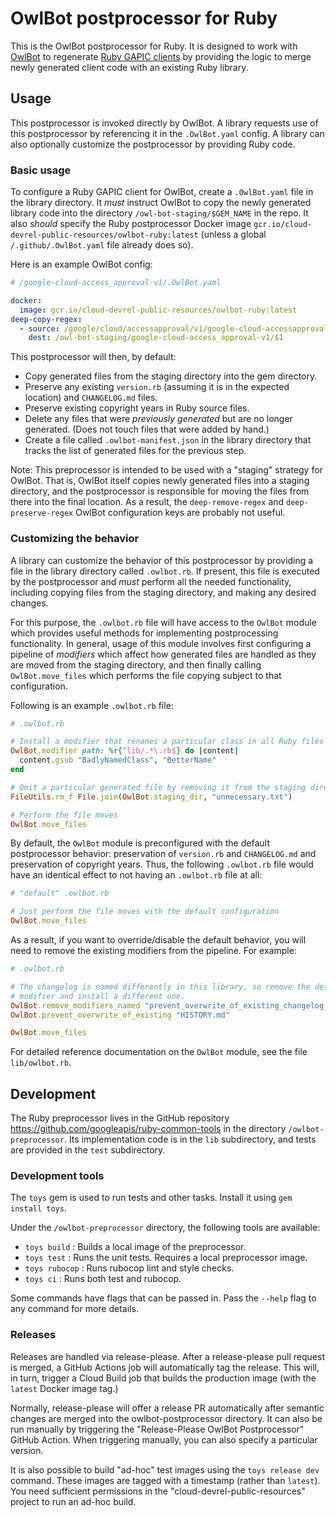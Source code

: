 # OwlBot postprocessor for Ruby

This is the OwlBot postprocessor for Ruby. It is designed to work with
[OwlBot](https://github.com/googleapis/repo-automation-bots/tree/main/packages/owl-bot)
to regenerate [Ruby GAPIC clients](https://github.com/googleapis/google-cloud-ruby)
by providing the logic to merge newly generated client code with an existing
Ruby library.

## Usage

This postprocessor is invoked directly by OwlBot. A library requests use of
this postprocessor by referencing it in the `.OwlBot.yaml` config. A library
can also optionally customize the postprocessor by providing Ruby code.

### Basic usage

To configure a Ruby GAPIC client for OwlBot, create a `.OwlBot.yaml` file in
the library directory. It _must_ instruct OwlBot to copy the newly generated
library code into the directory `/owl-bot-staging/$GEM_NAME` in the repo. It
also _should_ specify the Ruby postprocessor Docker image
`gcr.io/cloud-devrel-public-resources/owlbot-ruby:latest` (unless a global
`/.github/.OwlBot.yaml` file already does so).

Here is an example OwlBot config:

```yaml
# /google-cloud-access_approval-v1/.OwlBot.yaml

docker:
  image: gcr.io/cloud-devrel-public-resources/owlbot-ruby:latest
deep-copy-regex:
  - source: /google/cloud/accessapproval/v1/google-cloud-accessapproval-v1-ruby/(.*)
    dest: /owl-bot-staging/google-cloud-access_approval-v1/$1
```

This postprocessor will then, by default:

* Copy generated files from the staging directory into the gem directory.
* Preserve any existing `version.rb` (assuming it is in the expected location)
  and `CHANGELOG.md` files.
* Preserve existing copyright years in Ruby source files.
* Delete any files that were _previously generated_ but are no longer
  generated. (Does not touch files that were added by hand.)
* Create a file called `.owlbot-manifest.json` in the library directory that
  tracks the list of generated files for the previous step.

Note: This preprocessor is intended to be used with a "staging" strategy for
OwlBot. That is, OwlBot itself copies newly generated files into a staging
directory, and the postprocessor is responsible for moving the files from there
into the final location. As a result, the `deep-remove-regex` and
`deep-preserve-regex` OwlBot configuration keys are probably not useful.

### Customizing the behavior

A library can customize the behavior of this postprocessor by providing a file
in the library directory called `.owlbot.rb`. If present, this file is executed
by the postprocessor and _must_ perform all the needed functionality, including
copying files from the staging directory, and making any desired changes.

For this purpose, the `.owlbot.rb` file will have access to the `OwlBot` module
which provides useful methods for implementing postprocessing functionality.
In general, usage of this module involves first configuring a pipeline of
_modifiers_ which affect how generated files are handled as they are moved from
the staging directory, and then finally calling `OwlBot.move_files` which
performs the file copying subject to that configuration.

Following is an example `.owlbot.rb` file:

```ruby
# .owlbot.rb

# Install a modifier that renames a particular class in all Ruby files
OwlBot.modifier path: %r{^lib/.*\.rb$} do |content|
  content.gsub "BadlyNamedClass", "BetterName"
end

# Omit a particular generated file by removing it from the staging directory
FileUtils.rm_f File.join(OwlBot.staging_dir, "unnecessary.txt")

# Perform the file moves
OwlBot.move_files
```

By default, the `OwlBot` module is preconfigured with the default postprocessor
behavior: preservation of `version.rb` and `CHANGELOG.md` and preservation of
copyright years. Thus, the following `.owlbot.rb` file would have an identical
effect to not having an `.owlbot.rb` file at all:

```ruby
# "default" .owlbot.rb

# Just perform the file moves with the default configuration
OwlBot.move_files
```

As a result, if you want to override/disable the default behavior, you will
need to remove the existing modifiers from the pipeline. For example:

```ruby
# .owlbot.rb

# The changelog is named differently in this library, so remove the default
# modifier and install a different one.
OwlBot.remove_modifiers_named "prevent_overwrite_of_existing_changelog_file"
OwlBot.prevent_overwrite_of_existing "HISTORY.md"

OwlBot.move_files
```

For detailed reference documentation on the `OwlBot` module, see the file
`lib/owlbot.rb`.

## Development

The Ruby preprocessor lives in the GitHub repository
https://github.com/googleapis/ruby-common-tools in the directory
`/owlbot-preprocessor`. Its implementation code is in the `lib` subdirectory,
and tests are provided in the `test` subdirectory.

### Development tools

The `toys` gem is used to run tests and other tasks. Install it using
`gem install toys`.

Under the `/owlbot-preprocessor` directory, the following tools are available:

* `toys build` : Builds a local image of the preprocessor.
* `toys test` : Runs the unit tests. Requires a local preprocessor image.
* `toys rubocop` : Runs rubocop lint and style checks.
* `toys ci` : Runs both test and rubocop.

Some commands have flags that can be passed in. Pass the `--help` flag to any
command for more details.

### Releases

Releases are handled via release-please. After a release-please pull request is
merged, a GitHub Actions job will automatically tag the release. This will, in
turn, trigger a Cloud Build job that builds the production image (with the
`latest` Docker image tag.)

Normally, release-please will offer a release PR automatically after semantic
changes are merged into the owlbot-postprocessor directory. It can also be run
manually by triggering the "Release-Please OwlBot Postprocessor" GitHub Action.
When triggering manually, you can also specify a particular version.

It is also possible to build "ad-hoc" test images using the `toys release dev`
command. These images are tagged with a timestamp (rather than `latest`). You
need sufficient permissions in the "cloud-devrel-public-resources" project to
run an ad-hoc build.
